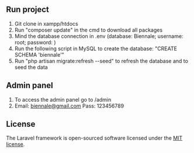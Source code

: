 
## Run project

1. Git clone in xampp/htdocs
2. Run "composer update" in the cmd to download all packages
3. Mind the database connection in .env (database: Biennale; username: root; password: <no password>)
4. Run the following script in MySQL to create the database: "CREATE SCHEMA 'biennale'"
5. Run "php artisan migrate:refresh --seed" to refresh the database and to seed the data

## Admin panel
1. To access the admin panel go to /admin
2. Email: biennale@gmail.com Pass: 123456789

## License

The Laravel framework is open-sourced software licensed under the [MIT license](http://opensource.org/licenses/MIT).